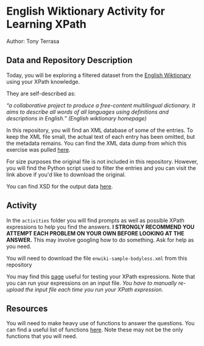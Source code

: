 # English Wiktionary Activity for Learning XPath

Author: Tony Terrasa


## Data and Repository Description

Today, you will be exploring a filtered dataset from the [English Wiktionary](https://en.wiktionary.org/wiki/Wiktionary:Main_Page) using your XPath knowledge. 

They are self-described as:

_“a collaborative project to produce a free-content multilingual dictionary. It aims to describe all words of all languages using definitions and descriptions in English.” (English wiktionary homepage)_

In this repository, you will find an XML database of some of the entries. To keep the XML file small, the actual text of each entry has been omitted, but the metadata remains. You can find the XML data dump from which this exercise was pulled [here](https://dumps.wikimedia.your.org/enwiktionary/20220220/). 

For size purposes the original file is not included in this repository. However, you will find the Python script used to filter the entries and you can visit the link above if you'd like to download the original. 

You can find XSD for the output data [here](https://www.mediawiki.org/xml/export-0.10.xsd).


## Activity


In the `activities` folder you will find prompts as well as possible XPath expressions to help you find the answers. **I STRONGLY RECOMMEND YOU ATTEMPT EACH PROBLEM ON YOUR OWN BEFORE LOOKING AT THE ANSWER.** This may involve googling how to do something. Ask for help as you need.

You will need to download the file `enwiki-sample-bodyless.xml` from this repository

You may find this [page](https://www.freeformatter.com/xpath-tester.html#ad-output) useful for testing your XPath expressions. Note that you can run your expressions on an input file. _You have to manually re-upload the input file each time you run your XPath expression._





## Resources

You will need to make heavy use of functions to answer the questions.  You can find a useful list of functions [here](https://www.ibm.com/docs/en/idr/11.3.3?topic=functions-xpath). Note these may not be the only functions that you will need.

